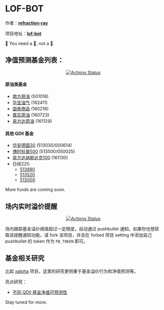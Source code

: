 LOF-BOT
======
作者：[**refraction-ray**](https://github.com/refraction-ray/)

项目地址：[**lof-bot**](https://github.com/refraction-ray/lof-bot)

🎉 You need a 🤖, not a 👻.

## 净值预测基金列表：

<p align="center">
<a href="https://github.com/refraction-ray/lof-bot/actions"><img alt="Actions Status" src="https://github.com/refraction-ray/lof-bot/workflows/gh/badge.svg"></a>
</p>

#### 原油类基金

* [南方原油](/lof-bot/SH501018.html) (501018)
* [华宝油气](/lof-bot/SZ162411.html) (162411)
* [国泰商品](/lof-bot/SZ160216.html) (160216)
* [嘉实原油](/lof-bot/SZ160723.html) (160723)
* [易方达原油](/lof-bot/SZ161129.html) (161129)

#### 其他 QDII 基金

* [华安德国30](/lof-bot/SH513030.html) (513030/000614)
* [博时标普500](/lof-bot/SH513500.html) (513500/050025)
* [易方达纳斯达克100](/lof-bot/SZ161130.html) (161130)
* 日经225:
  * [513880](/lof-bot/SH513880.html)
  * [513520](/lof-bot/SH513520.html)
  * [513000](/lof-bot/SH513000.html)

More funds are coming soon.

## 场内实时溢价提醒

<p align="center">
<a href="https://github.com/refraction-ray/lof-bot/actions"><img alt="Actions Status" src="https://github.com/refraction-ray/lof-bot/workflows/pb/badge.svg"></a>
</p>

场内跟踪基金溢价阈值超过一定限度，自动通过 pushbullet 通知。如果你也想获取该提醒通知功能，请 fork 该项目，并且在 forked 项目 setting 中添加自己 pushbullet 的 token 作为 ``PB_TOKEN`` 即可。

## 基金相关研究

比起 [xalpha](https://github.com/refraction-ray/xalpha) 项目，这里的研究更侧重于基金溢价行为和净值预测等。

亮点研究：

* [不同 QDII 基金净值可预测性](https://nbviewer.jupyter.org/github/refraction-ray/lof-bot/blob/master/studies/qdii_lof_prediction.ipynb)

Stay tuned for more.